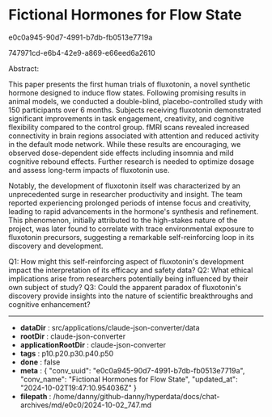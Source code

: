# Fictional Hormones for Flow State

e0c0a945-90d7-4991-b7db-fb0513e7719a

747971cd-e6b4-42e9-a869-e66eed6a2610

 Abstract:

This paper presents the first human trials of fluxotonin, a novel synthetic hormone designed to induce flow states. Following promising results in animal models, we conducted a double-blind, placebo-controlled study with 150 participants over 6 months. Subjects receiving fluxotonin demonstrated significant improvements in task engagement, creativity, and cognitive flexibility compared to the control group. fMRI scans revealed increased connectivity in brain regions associated with attention and reduced activity in the default mode network. While these results are encouraging, we observed dose-dependent side effects including insomnia and mild cognitive rebound effects. Further research is needed to optimize dosage and assess long-term impacts of fluxotonin use.

Notably, the development of fluxotonin itself was characterized by an unprecedented surge in researcher productivity and insight. The team reported experiencing prolonged periods of intense focus and creativity, leading to rapid advancements in the hormone's synthesis and refinement. This phenomenon, initially attributed to the high-stakes nature of the project, was later found to correlate with trace environmental exposure to fluxotonin precursors, suggesting a remarkable self-reinforcing loop in its discovery and development.

Q1: How might this self-reinforcing aspect of fluxotonin's development impact the interpretation of its efficacy and safety data?
Q2: What ethical implications arise from researchers potentially being influenced by their own subject of study?
Q3: Could the apparent paradox of fluxotonin's discovery provide insights into the nature of scientific breakthroughs and cognitive enhancement?

---

* **dataDir** : src/applications/claude-json-converter/data
* **rootDir** : claude-json-converter
* **applicationRootDir** : claude-json-converter
* **tags** : p10.p20.p30.p40.p50
* **done** : false
* **meta** : {
  "conv_uuid": "e0c0a945-90d7-4991-b7db-fb0513e7719a",
  "conv_name": "Fictional Hormones for Flow State",
  "updated_at": "2024-10-02T19:47:10.954036Z"
}
* **filepath** : /home/danny/github-danny/hyperdata/docs/chat-archives/md/e0c0/2024-10-02_747.md